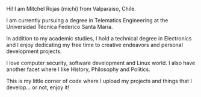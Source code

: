 Hi! I am Mitchel Rojas (michi) from Valparaiso, Chile. 

I am currently pursuing a degree in Telematics Engineering at 
the Universidad Técnica Federico Santa María.

In addition to my academic studies, I hold a technical degree in Electronics and 
I enjoy dedicating my free time to creative endeavors and personal development projects.

I love computer security, software development and Linux world.
I also have another facet where I like History, Philosophy and Politics.

This is my little corner of code where I upload my projects and things that I develop... or not, enjoy it!

